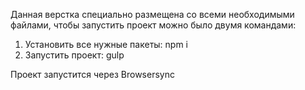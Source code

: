 Данная верстка специально размещена со всеми необходимыми файлами, чтобы запустить проект можно было двумя командами:

1) Установить все нужные пакеты: npm i
2) Запустить проект: gulp

Проект запустится через Browsersync